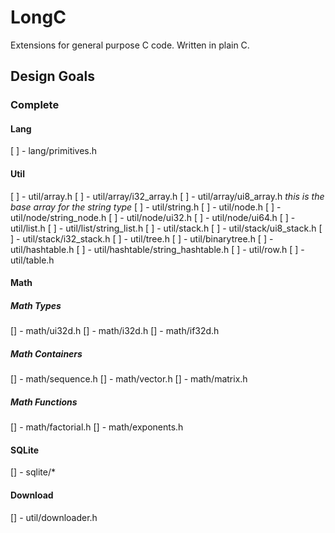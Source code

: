 # LongC
Extensions for general purpose C code. Written in plain C.

## Design Goals

### Complete

#### Lang
[ ] - lang/primitives.h

#### Util
[ ] - util/array.h
[ ] - util/array/i32_array.h
[ ] - util/array/ui8_array.h   *this is the base array for the string type*
[ ] - util/string.h
[ ] - util/node.h
[ ] - util/node/string_node.h
[ ] - util/node/ui32.h
[ ] - util/node/ui64.h
[ ] - util/list.h
[ ] - util/list/string_list.h
[ ] - util/stack.h
[ ] - util/stack/ui8_stack.h
[ ] - util/stack/i32_stack.h
[ ] - util/tree.h
[ ] - util/binarytree.h
[ ] - util/hashtable.h
[ ] - util/hashtable/string_hashtable.h
[ ] - util/row.h
[ ] - util/table.h

#### Math

##### Math Types
[] - math/ui32d.h
[] - math/i32d.h
[] - math/if32d.h

##### Math Containers
[] - math/sequence.h
[] - math/vector.h
[] - math/matrix.h

##### Math Functions
[] - math/factorial.h
[] - math/exponents.h

#### SQLite
[] - sqlite/*

#### Download
[] - util/downloader.h
